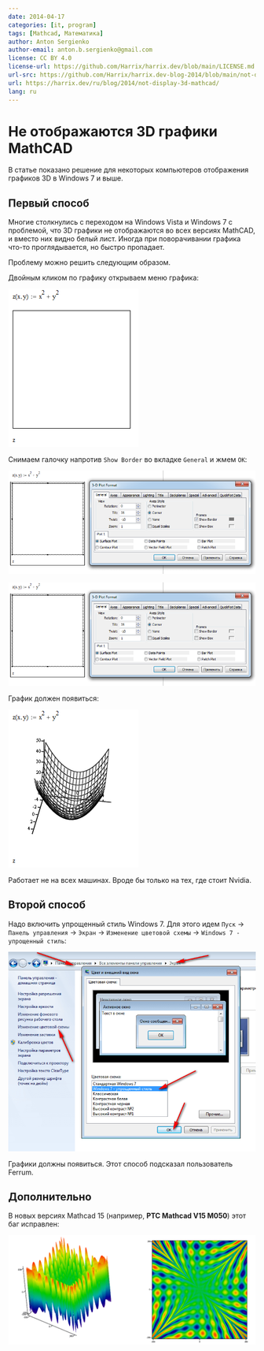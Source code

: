 ```yaml
---
date: 2014-04-17
categories: [it, program]
tags: [Mathcad, Математика]
author: Anton Sergienko
author-email: anton.b.sergienko@gmail.com
license: CC BY 4.0
license-url: https://github.com/Harrix/harrix.dev/blob/main/LICENSE.md
url-src: https://github.com/Harrix/harrix.dev-blog-2014/blob/main/not-display-3d-mathcad/not-display-3d-mathcad.md
url: https://harrix.dev/ru/blog/2014/not-display-3d-mathcad/
lang: ru
---
```


# Не отображаются 3D графики MathCAD

В статье показано решение для некоторых компьютеров отображения графиков 3D в Windows 7 и выше.

## Первый способ

Многие столкнулись с переходом на Windows Vista и Windows 7 с проблемой, что 3D графики не отображаются во всех версиях MathCAD, и вместо них видно белый лист. Иногда при поворачивании графика что-то проглядывается, но быстро пропадает.

Проблему можно решить следующим образом.

Двойным кликом по графику открываем меню графика:

![Белый лист вместо графика](img/mathcad_01.png)

Снимаем галочку напротив `Show Border` во вкладке `General` и жмем `OK`:

![Настройки графика](img/mathcad_02.png)

![Снятие галочки у параметра Show Border](img/mathcad_03.png)

График должен появиться:

![Трехмерный график появился](img/mathcad_04.png)

Работает не на всех машинах. Вроде бы только на тех, где стоит Nvidia.

## Второй способ

Надо включить упрощенный стиль Windows 7. Для этого идем `Пуск` → `Панель управления` → `Экран` → `Изменение цветовой схемы` → `Windows 7 - упрощенный стиль`:

![Установка упрощенного стиля в Windows](img/windows.png)

Графики должны появиться. Этот способ подсказал пользователь Ferrum.

## Дополнительно

В новых версиях Mathcad 15 (например, **PTC Mathcad V15 M050**) этот баг исправлен:

![Трехмерные графики](img/mathcad_05.png)
